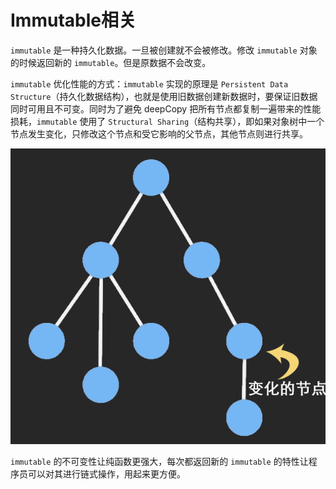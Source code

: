 # Immutable相关

`immutable` 是一种持久化数据。一旦被创建就不会被修改。修改 `immutable` 对象的时候返回新的 `immutable`。但是原数据不会改变。

`immutable` 优化性能的方式：`immutable` 实现的原理是 `Persistent Data Structure`（持久化数据结构），也就是使用旧数据创建新数据时，要保证旧数据同时可用且不可变。同时为了避免 deepCopy 把所有节点都复制一遍带来的性能损耗，`immutable` 使用了 `Structural Sharing`（结构共享），即如果对象树中一个节点发生变化，只修改这个节点和受它影响的父节点，其他节点则进行共享。

![immutable修改流程图](./img/immutable_process.gif)

`immutable` 的不可变性让纯函数更强大，每次都返回新的 `immutable` 的特性让程序员可以对其进行链式操作，用起来更方便。
